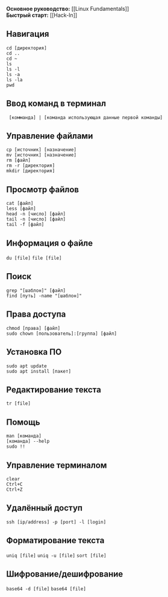 **Основное руководство:** [[Linux Fundamentals]]  
**Быстрый старт:** [[Hack-In]]

## Навигация
`cd [директория]`  
`cd ..`  
`cd ~`  
`ls`  
`ls -l`  
`ls -a`  
`ls -la`  
`pwd`

## Ввод команд в терминал
` [комманда] | [команда использующая данные первой команды]`

## Управление файлами
`cp [источник] [назначение]`  
`mv [источник] [назначение]`  
`rm [файл]`  
`rm -r [директория]`  
`mkdir [директория]`

## Просмотр файлов
`cat [файл]`  
`less [файл]`  
`head -n [число] [файл]`  
`tail -n [число] [файл]`  
`tail -f [файл]`

## Информация о файле
`du [file]`
`file [file]`

## Поиск
`grep "[шаблон]" [файл]`  
`find [путь] -name "[шаблон]"`

## Права доступа
`chmod [права] [файл]`  
`sudo chown [пользователь]:[группа] [файл]`

## Установка ПО
`sudo apt update`  
`sudo apt install [пакет]`


## Редактирование текста
`tr [file]`
## Помощь
`man [команда]`  
`[команда] --help`  
`sudo !!`

## Управление терминалом
`clear`  
`Ctrl+C`  
`Ctrl+Z`

## Удалённый доступ
`ssh [ip/address] -p [port] -l [login]`

## Форматирование текста
`uniq [file]`
`uniq -u [file]`
`sort [file]`

## Шифрование/дешифрование
`base64 -d [file]`
`base64 [file]`